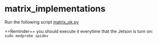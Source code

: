 # matrix_implementations
Run the following script [matrix_ok.py](https://github.com/QuantumRoboticsURC/matrix_implementations/blob/main/matrix_controller/src/matrix_ok.py)

==Reminder== you should execute it everytime that the Jetson is turn on:
`sudo modprobe spidev`
